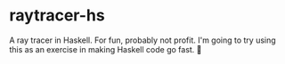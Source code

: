 # raytracer-hs

A ray tracer in Haskell. For fun, probably not profit. I'm going to try using this as an exercise in making Haskell code go fast. 🚀

